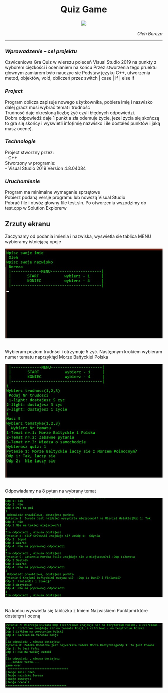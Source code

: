 <h1 align="center">
  <b>Quiz Game</b>
</h1>

<p align="center">
  <img src="https://cdn.freelogovectors.net/svg08/quiz-logo.svg" />
</p>

<i>
<p align="right">
  Oleh Bereza
</p>
</i>

<hr>
<h3>
  <i>
  Wprowadzenie – cel projektu
  </i>
</h3>
Czwiceniowa Gra Quiz w wierszu poleceń Visual Studio 2019 na punkty z wyborem cięzkości i ocenianiem na końcu
Przez stworzenia tego pruektu głownym zamiarem było nauczyc się Podstaw języku C++, utworzenia metod, objektów, void, obliczeń przez switch | case | if | else if
<br>

<h3>
  <i>
  Project
  </i>
</h3>
Program oblicza zapisuje nowego użytkownika, pobiera imię i nazwisko dalej gracz musi wybrać temat i trudność<br>
Trudność daje okresloną liczbę żyć czyli błędnych odpowiedzi.<br>
Dobra odpowiedż daje 1 punkt a zła odemuje życie, jezei życia się skończą to gra się skońcy i wyswietli info(imię nazwisko i ile dostałeś punktów i jaką masz ocene).

<br>

<h3>
  <i>
  Technologie
  </i>
</h3>
Project stworzny przez:
<br>
- C++
<br>
Stworzony w programie:
<br>
- Visual Studio 2019 Version 4.8.04084

<h3>
  <i>
  Uruchomienie
  </i>
</h3>
Program ma minimalne wymaganie sprzętowe<br>
Pobierz podaną versje programu lub nowszą Visual Studio<br>
Pobrać file i otwóz głowny file test.sln. Po otworzeniu wszodzimy do test.cpp w Solution Explorerw


<h2>
  Zrzuty ekranu
</h2>
Zaczynamy od podania imienia i nazwiska, wyswietla sie tablica MENU wybieramy istniejącą opcje

![alt tag](https://github.com/OlehBereza/quizGame/blob/main/screenquiz/Screenshot_1.jpg?raw=true)

<br>
Wybieram poziom trudnści i otrzymuje 5 zyć. Następnym krokiem wybieram numer tematu naprzykłąd Morze Bałtyckiei Polska 

![alt tag](https://github.com/OlehBereza/quizGame/blob/main/screenquiz/Screenshot_2.jpg?raw=true)

<br>
Odpowiadamy na 8 pytan na wybrany temat

![alt tag](https://github.com/OlehBereza/quizGame/blob/main/screenquiz/Screenshot_3.jpg?raw=true)

<br>
Na końcu wyswietla się tablczka z Imiem Nazwiskiem Punktami które dostałęm i oceną

![alt tag](https://github.com/OlehBereza/quizGame/blob/main/screenquiz/Screenshot_4.jpg?raw=true)

